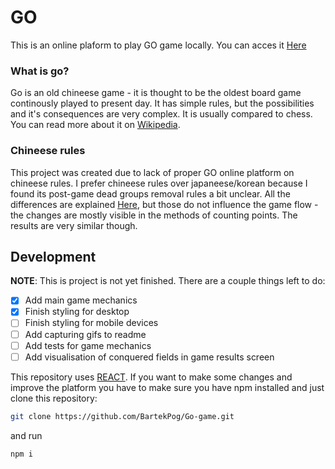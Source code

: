 # GO

This is an online plaform to play GO game locally. You can acces it [Here](https://bartekpog.github.io/Go-game/)

### What is go?

Go is an old chineese game - it is thought to be the oldest board game continously played to present day. It has simple rules, but the possibilities and it's consequences are very complex. It is usually compared to chess. You can read more about it on [Wikipedia](<https://en.wikipedia.org/wiki/Go_(game)>).

### Chineese rules

This project was created due to lack of proper GO online platform on chineese rules. I prefer chineese rules over japaneese/korean because I found its post-game dead groups removal rules a bit unclear. All the differences are explained [Here](https://boardgames.stackexchange.com/questions/1841/what-are-the-difference-between-chinese-and-japanese-rules-in-go), but those do not influence the game flow - the changes are mostly visible in the methods of counting points. The results are very similar though.

## Development

**NOTE**: This is project is not yet finished. There are a couple things left to do:

- [x] Add main game mechanics
- [x] Finish styling for desktop
- [ ] Finish styling for mobile devices
- [ ] Add capturing gifs to readme
- [ ] Add tests for game mechanics
- [ ] Add visualisation of conquered fields in game results screen

This repository uses [REACT](https://reactjs.org). If you want to make some changes and improve the platform you have to make sure you have npm installed and just clone this repository:

```sh
git clone https://github.com/BartekPog/Go-game.git
```

and run

```sh
npm i
```
